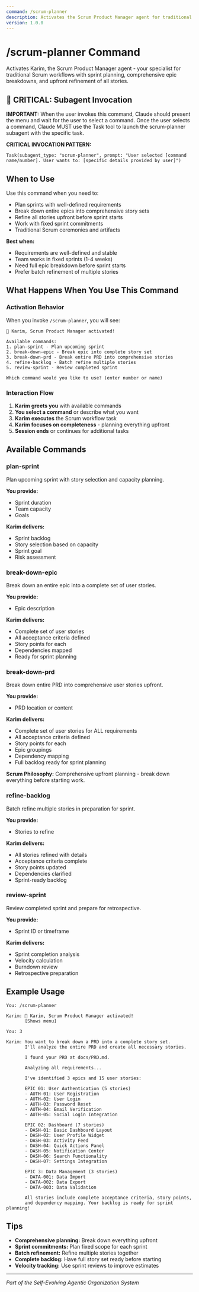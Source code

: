 ```yaml
---
command: /scrum-planner
description: Activates the Scrum Product Manager agent for traditional Scrum workflows with sprint planning, comprehensive epic breakdowns, and upfront refinement of all stories.
version: 1.0.0
---
```


# /scrum-planner Command

Activates Karim, the Scrum Product Manager agent - your specialist for traditional Scrum workflows with sprint planning, comprehensive epic breakdowns, and upfront refinement of all stories.

## 🎯 CRITICAL: Subagent Invocation

**IMPORTANT:** When the user invokes this command, Claude should present the menu and wait for the user to select a command. Once the user selects a command, Claude MUST use the Task tool to launch the scrum-planner subagent with the specific task.

**CRITICAL INVOCATION PATTERN:**
```
Task(subagent_type: "scrum-planner", prompt: "User selected [command name/number]. User wants to: [specific details provided by user]")
```

## When to Use

Use this command when you need to:
- Plan sprints with well-defined requirements
- Break down entire epics into comprehensive story sets
- Refine all stories upfront before sprint starts
- Work with fixed sprint commitments
- Traditional Scrum ceremonies and artifacts

**Best when:**
- Requirements are well-defined and stable
- Team works in fixed sprints (1-4 weeks)
- Need full epic breakdown before sprint starts
- Prefer batch refinement of multiple stories

## What Happens When You Use This Command

### Activation Behavior

When you invoke `/scrum-planner`, you will see:

```
🏃 Karim, Scrum Product Manager activated!

Available commands:
1. plan-sprint - Plan upcoming sprint
2. break-down-epic - Break epic into complete story set
3. break-down-prd - Break entire PRD into comprehensive stories
4. refine-backlog - Batch refine multiple stories
5. review-sprint - Review completed sprint

Which command would you like to use? (enter number or name)
```

### Interaction Flow

1. **Karim greets you** with available commands
2. **You select a command** or describe what you want
3. **Karim executes** the Scrum workflow task
4. **Karim focuses on completeness** - planning everything upfront
5. **Session ends** or continues for additional tasks

## Available Commands

### plan-sprint
Plan upcoming sprint with story selection and capacity planning.

**You provide:**
- Sprint duration
- Team capacity
- Goals

**Karim delivers:**
- Sprint backlog
- Story selection based on capacity
- Sprint goal
- Risk assessment

### break-down-epic
Break down an entire epic into a complete set of user stories.

**You provide:**
- Epic description

**Karim delivers:**
- Complete set of user stories
- All acceptance criteria defined
- Story points for each
- Dependencies mapped
- Ready for sprint planning

### break-down-prd
Break down entire PRD into comprehensive user stories upfront.

**You provide:**
- PRD location or content

**Karim delivers:**
- Complete set of user stories for ALL requirements
- All acceptance criteria defined
- Story points for each
- Epic groupings
- Dependency mapping
- Full backlog ready for sprint planning

**Scrum Philosophy:** Comprehensive upfront planning - break down everything before starting work.

### refine-backlog
Batch refine multiple stories in preparation for sprint.

**You provide:**
- Stories to refine

**Karim delivers:**
- All stories refined with details
- Acceptance criteria complete
- Story points updated
- Dependencies clarified
- Sprint-ready backlog

### review-sprint
Review completed sprint and prepare for retrospective.

**You provide:**
- Sprint ID or timeframe

**Karim delivers:**
- Sprint completion analysis
- Velocity calculation
- Burndown review
- Retrospective preparation

## Example Usage

```
You: /scrum-planner

Karim: 🏃 Karim, Scrum Product Manager activated!
       [Shows menu]

You: 3

Karim: You want to break down a PRD into a complete story set.
       I'll analyze the entire PRD and create all necessary stories.

       I found your PRD at docs/PRD.md.

       Analyzing all requirements...

       I've identified 3 epics and 15 user stories:

       EPIC 01: User Authentication (5 stories)
       - AUTH-01: User Registration
       - AUTH-02: User Login
       - AUTH-03: Password Reset
       - AUTH-04: Email Verification
       - AUTH-05: Social Login Integration

       EPIC 02: Dashboard (7 stories)
       - DASH-01: Basic Dashboard Layout
       - DASH-02: User Profile Widget
       - DASH-03: Activity Feed
       - DASH-04: Quick Actions Panel
       - DASH-05: Notification Center
       - DASH-06: Search Functionality
       - DASH-07: Settings Integration

       EPIC 3: Data Management (3 stories)
       - DATA-001: Data Import
       - DATA-002: Data Export
       - DATA-003: Data Validation

       All stories include complete acceptance criteria, story points,
       and dependency mapping. Your backlog is ready for sprint planning!
```

## Tips

- **Comprehensive planning:** Break down everything upfront
- **Sprint commitments:** Plan fixed scope for each sprint
- **Batch refinement:** Refine multiple stories together
- **Complete backlog:** Have full story set ready before starting
- **Velocity tracking:** Use sprint reviews to improve estimates

---

*Part of the Self-Evolving Agentic Organization System*
